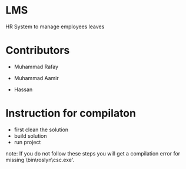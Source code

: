 # LMS
HR System to manage employees leaves

# Contributors

* Muhammad Rafay 

* Muhammad Aamir
* Hassan

# Instruction for compilaton
* first clean the solution 
* build solution
* run project

note: If you do not follow these steps you will get a compilation error for missing \bin\roslyn\csc.exe'.
